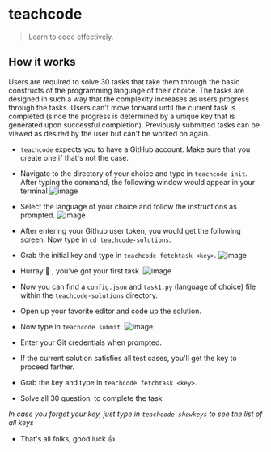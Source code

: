 # teachcode

> Learn to code effectively.

## How it works

Users are required to solve 30 tasks that take them through the basic constructs of the programming language of their choice. The tasks are designed in such a way that the complexity increases as users progress through the tasks. Users can't move forward until the current task is completed (since the progress is determined by a unique key that is generated upon successful completion). Previously submitted tasks can be viewed as desired by the user but can't be worked on again.

- `teachcode` expects you to have a GitHub account. Make sure that you create one if that's not the case.
- Navigate to the directory of your choice and type in `teachcode init`. After typing the command, the following window would appear in your terminal
![image](https://user-images.githubusercontent.com/43414928/71539851-9583c580-2968-11ea-9b00-1df732a47dd4.png)

- Select the language of your choice and follow the instructions as prompted.
![image](https://user-images.githubusercontent.com/43414928/71539868-c82dbe00-2968-11ea-997d-bb1e8ca01295.png)
- After entering your Github user token, you would get the following screen. Now type in `cd teachcode-solutions`.
- Grab the initial key and type in `teachcode fetchtask <key>`.
![image](https://user-images.githubusercontent.com/43414928/71539941-b8fb4000-2969-11ea-8f9f-8eebad3cdee6.png)
- Hurray :tada: , you've got your first task.
![image](https://user-images.githubusercontent.com/43414928/71539944-cc0e1000-2969-11ea-9c2f-6f66c3b1f25f.png)
- Now you can find a `config.json` and `task1.py` (language of choice) file within the `teachcode-solutions` directory.
- Open up your favorite editor and code up the solution.
- Now type in `teachcode submit`.
![image](https://user-images.githubusercontent.com/43414928/71539987-653d2680-296a-11ea-976d-b633c78a6903.png)
- Enter your Git credentials when prompted.
- If the current solution satisfies all test cases, you'll get the key to proceed farther.
- Grab the key and type in `teachcode fetchtask <key>`.  
- Solve all 30 question, to complete the task 


*In case you forget your key, just type in `teachcode showkeys` to see the list of all keys*
- That's all folks, good luck :+1:

 
